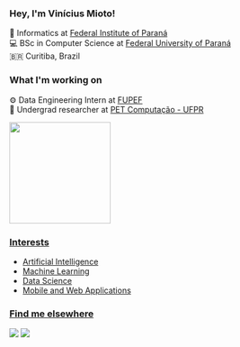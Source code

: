 ### Hey, I'm Vinícius Mioto!

🧩 Informatics at [Federal Institute of Paraná](https://colombo.ifpr.edu.br/) <br>
💻 BSc in Computer Science at [Federal University of Paraná](https://www.ufpr.br/portalufpr/) <br>
🇧🇷 Curitiba, Brazil <br>

### What I'm working on

⚙️ Data Engineering Intern at [FUPEF](https://fupef.org.br/) <br>
🔎 Undergrad researcher at [PET Computação - UFPR](https://web.inf.ufpr.br/pet/) <br>

 <div>
  <a href="https://github.com/viniciusmioto">
  <img height="180em" src="https://github-readme-stats.vercel.app/api?username=viniciusmioto&show_icons=true&theme=tokyonight&include_all_commits=true&count_private=true"/>
   
<!-- ### Favorite Languages 
<div style="display: inline_block">
  <img align="center" alt="Python" height="30" width="40" src="https://raw.githubusercontent.com/devicons/devicon/master/icons/python/python-original.svg">
  <img align="center" alt="C" height="30" width="40" src="https://raw.githubusercontent.com/devicons/devicon/master/icons/c/c-original.svg">
  <img align="center" alt="JavaScript" height="30" width="40" src="https://raw.githubusercontent.com/devicons/devicon/master/icons/javascript/javascript-plain.svg">
</div>
  
### Favorite Frameworks & Libraries 
<div style="display: inline_block">
  <img align="center" alt="Django" src="https://img.shields.io/badge/Django-092E20?style=for-the-badge&logo=django&logoColor=white">
  <img align="center" alt="React" src="https://img.shields.io/badge/React-20232A?style=for-the-badge&logo=react&logoColor=61DAFB">
</div>    -->
   
### Interests 
   * Artificial Intelligence
   * Machine Learning
   * Data Science
   * Mobile and Web Applications
   
   
 ### Find me elsewhere

   <a href="https://instagram.com/vsmioto" target="_blank"><img src="https://img.shields.io/badge/-Instagram-%23E4405F?style=for-the-badge&logo=instagram&logoColor=white" target="_blank"></a>
   <a href="https://linkedin.com/in/viniciusmioto" target="_blank"><img src="https://img.shields.io/badge/-LinkedIn-%230077B5?style=for-the-badge&logo=linkedin&logoColor=white" target="_blank"></a> 
   
